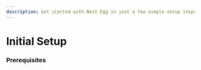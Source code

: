 ```yaml
---
description: Get started with Nest Egg in just a few simple setup steps.
---
```


# Initial Setup

### Prerequisites



